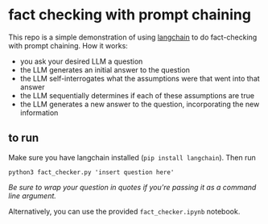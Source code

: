 # fact checking with prompt chaining

This repo is a simple demonstration of using [langchain](https://github.com/hwchase17/langchain) to do fact-checking with prompt chaining. How it works:
- you ask your desired LLM a question
- the LLM generates an initial answer to the question
- the LLM self-interrogates what the assumptions were that went into that answer
- the LLM sequentially determines if each of these assumptions are true
- the LLM generates a new answer to the question, incorporating the new information

## to run

Make sure you have langchain installed (`pip install langchain`). Then run

`python3 fact_checker.py 'insert question here'`

*Be sure to wrap your question in quotes if you're passing it as a command line argument.*

Alternatively, you can use the provided `fact_checker.ipynb` notebook.